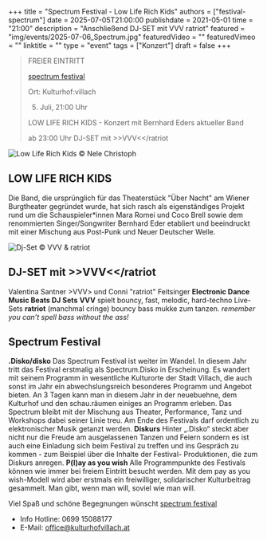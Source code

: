 +++
title = "Spectrum Festival - Low Life Rich Kids"
authors = ["festival-spectrum"]
date = 2025-07-05T21:00:00
publishdate = 2021-05-01
time = "21:00"
description = "Anschließend DJ-SET mit VVV ratriot"
featured = "img/events/2025-07-06_Spectrum.jpg"
featuredVideo = ""
featuredVimeo = ""
linktitle = ""
type = "event"
tags = ["Konzert"]
draft = false
+++

>FREIER EINTRITT 
>
> [spectrum festival](https://www.festivalspectrum.com/portfolios/erianvernissage/)
>
> Ort: Kulturhof:villach 
> 
> 5. Juli, 21:00 Uhr
>
> LOW LIFE RICH KIDS - Konzert mit Bernhard Eders aktueller Band
>
> ab 23:00 Uhr DJ-SET mit >>VVV<</ratriot

![Low Life Rich Kids](/img/events/2025-07-05_LowLifeRichKids_Nele_Christoph.JPG)
© Nele Christoph

## LOW LIFE RICH KIDS

Die Band, die ursprünglich für das Theaterstück "Über Nacht" am Wiener Burgtheater gegründet wurde, hat sich rasch als eigenständiges Projekt rund um die Schauspieler*innen Mara Romei und Coco Brell sowie dem renommierten Singer/Songwriter Bernhard Eder etabliert und beeindruckt mit einer Mischung aus Post-Punk und Neuer Deutscher Welle.

![Dj-Set](/img/events/2025-07-05_SpecrtumDJ.jpg)
© VVV & ratriot

## DJ-SET mit >>VVV<</ratriot

Valentina Santner >VVV> und Conni "ratriot" Feitsinger
**Electronic Dance Music Beats DJ Sets** 
**VVV** spielt bouncy, fast, melodic, hard-techno Live-Sets 
**ratriot** (manchmal cringe) bouncy bass mukke zum tanzen. 
*remember you can’t spell bass without the ass!*


## Spectrum Festival

**.Disko/disko**
Das Spectrum Festival ist weiter im Wandel. In diesem Jahr tritt das Festival erstmalig als Spectrum.Disko in Erscheinung. Es wandert mit seinem Programm in wesentliche Kulturorte der Stadt Villach, die auch sonst im Jahr ein abwechslungsreich besonderes Programm und Angebot bieten.
An 3 Tagen kann man in diesem Jahr in der neuebuehne, dem Kulturhof und den schau.räumen einiges an Programm erleben. Das Spectrum bleibt mit der Mischung aus Theater, Performance, Tanz und Workshops dabei seiner Linie treu.
Am Ende des Festivals darf ordentlich zu elektronischer Musik getanzt werden.
**Diskurs**
Hinter „.Disko“ steckt aber nicht nur die Freude am ausgelassenen Tanzen und Feiern sondern es ist auch eine Einladung sich beim Festival zu treffen und ins Gespräch zu kommen - zum Beispiel über die Inhalte der Festival-
Produktionen, die zum Diskurs anregen.
**P(l)ay as you wish**
Alle Programmpunkte des Festivals können wie immer bei freiem Eintritt besucht werden. Mit dem pay as you wish-Modell wird aber erstmals ein freiwilliger, solidarischer Kulturbeitrag gesammelt. Man gibt, wenn man will, soviel wie man will.

Viel Spaß und schöne Begegnungen wünscht [spectrum festival](https://www.festivalspectrum.com/portfolios/erianvernissage/)


- Info Hotline: 0699 15088177 
- E-Mail: office@kulturhofvillach.at
